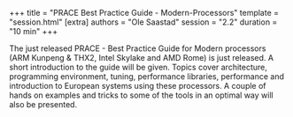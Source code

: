 +++
title = "PRACE Best Practice Guide - Modern-Processors"
template = "session.html"
[extra]
authors = "Ole Saastad"
session = "2.2"
duration = "10 min"
+++

The just released PRACE - Best Practice Guide for Modern processors (ARM
Kunpeng & THX2, Intel Skylake and AMD Rome) is just released.  A short
introduction to the guide will be given. Topics cover architecture, programming
environment, tuning, performance libraries, performance and introduction to
European systems using these processors. A couple of hands on examples and
tricks to some of the tools in an optimal way will also be presented.
